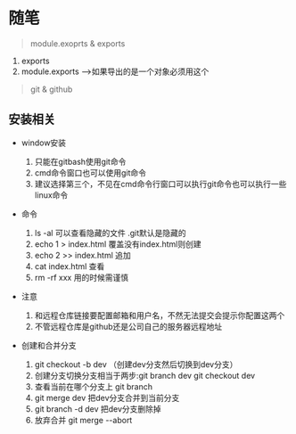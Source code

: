 # 随笔

> module.exoprts & exports

1. exports
2. module.exports  ——>如果导出的是一个对象必须用这个

> git & github

## 安装相关

* window安装

    1. 只能在gitbash使用git命令
    2. cmd命令窗口也可以使用git命令
    3. 建议选择第三个，不见在cmd命令行窗口可以执行git命令也可以执行一些linux命令
    
* 命令

    1. ls -al 可以查看隐藏的文件 .git默认是隐藏的
    2. echo 1 > index.html   覆盖没有index.html则创建
    3. echo 2 >> index.html  追加
    4. cat index.html 查看
    5. rm -rf xxx  用的时候需谨慎
    
 
* 注意
    
    1. 和远程仓库链接要配置邮箱和用户名，不然无法提交会提示你配置这两个
    2. 不管远程仓库是github还是公司自己的服务器远程地址
    
* 创建和合并分支

    1. git checkout -b dev  （创建dev分支然后切换到dev分支）
    2. 创建分支切换分支相当于两步:git branch dev  git checkout dev
    3. 查看当前在哪个分支上 git branch
    4. git merge dev  把dev分支合并到当前分支
    5. git branch -d dev 把dev分支删除掉
    6. 放弃合并 git merge --abort